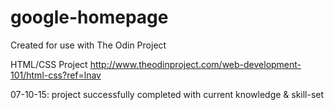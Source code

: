 # google-homepage
Created for use with The Odin Project

HTML/CSS Project
http://www.theodinproject.com/web-development-101/html-css?ref=lnav

07-10-15: project successfully completed with current knowledge & skill-set
